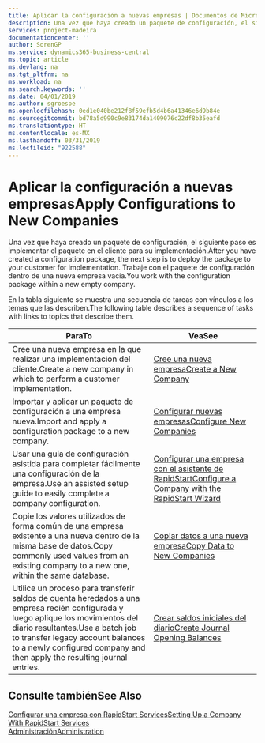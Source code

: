 ```yaml
---
title: Aplicar la configuración a nuevas empresas | Documentos de Microsoft
description: Una vez que haya creado un paquete de configuración, el siguiente paso es implementar el paquete en el cliente para su implementación. Use la configuración con una nueva empresa vacía.
services: project-madeira
documentationcenter: ''
author: SorenGP
ms.service: dynamics365-business-central
ms.topic: article
ms.devlang: na
ms.tgt_pltfrm: na
ms.workload: na
ms.search.keywords: ''
ms.date: 04/01/2019
ms.author: sgroespe
ms.openlocfilehash: 0ed1e040be212f8f59efb5d4b6a41346e6d9b84e
ms.sourcegitcommit: bd78a5d990c9e83174da1409076c22df8b35eafd
ms.translationtype: HT
ms.contentlocale: es-MX
ms.lasthandoff: 03/31/2019
ms.locfileid: "922588"
---
```

# <a name="apply-configurations-to-new-companies"></a><span data-ttu-id="9d52f-104">Aplicar la configuración a nuevas empresas</span><span class="sxs-lookup"><span data-stu-id="9d52f-104">Apply Configurations to New Companies</span></span>
<span data-ttu-id="9d52f-105">Una vez que haya creado un paquete de configuración, el siguiente paso es implementar el paquete en el cliente para su implementación.</span><span class="sxs-lookup"><span data-stu-id="9d52f-105">After you have created a configuration package, the next step is to deploy the package to your customer for implementation.</span></span> <span data-ttu-id="9d52f-106">Trabaje con el paquete de configuración dentro de una nueva empresa vacía.</span><span class="sxs-lookup"><span data-stu-id="9d52f-106">You work with the configuration package within a new empty company.</span></span>  

 <span data-ttu-id="9d52f-107">En la tabla siguiente se muestra una secuencia de tareas con vínculos a los temas que las describen.</span><span class="sxs-lookup"><span data-stu-id="9d52f-107">The following table describes a sequence of tasks with links to topics that describe them.</span></span>

|<span data-ttu-id="9d52f-108">**Para**</span><span class="sxs-lookup"><span data-stu-id="9d52f-108">**To**</span></span>|<span data-ttu-id="9d52f-109">**Vea**</span><span class="sxs-lookup"><span data-stu-id="9d52f-109">**See**</span></span>|  
|------------|-------------|  
|<span data-ttu-id="9d52f-110">Cree una nueva empresa en la que realizar una implementación del cliente.</span><span class="sxs-lookup"><span data-stu-id="9d52f-110">Create a new company in which to perform a customer implementation.</span></span>|[<span data-ttu-id="9d52f-111">Cree una nueva empresa</span><span class="sxs-lookup"><span data-stu-id="9d52f-111">Create a New Company</span></span>](admin-how-to-create-a-new-company.md)|  
|<span data-ttu-id="9d52f-112">Importar y aplicar un paquete de configuración a una empresa nueva.</span><span class="sxs-lookup"><span data-stu-id="9d52f-112">Import and apply a configuration package to a new company.</span></span>|[<span data-ttu-id="9d52f-113">Configurar nuevas empresas</span><span class="sxs-lookup"><span data-stu-id="9d52f-113">Configure New Companies</span></span>](admin-how-to-configure-new-companies.md)|  
|<span data-ttu-id="9d52f-114">Usar una guía de configuración asistida para completar fácilmente una configuración de la empresa.</span><span class="sxs-lookup"><span data-stu-id="9d52f-114">Use an assisted setup guide to easily complete a company configuration.</span></span>|[<span data-ttu-id="9d52f-115">Configurar una empresa con el asistente de RapidStart</span><span class="sxs-lookup"><span data-stu-id="9d52f-115">Configure a Company with the RapidStart Wizard</span></span>](admin-how-to-configure-a-company-with-the-rapidstart-wizard.md)|
|<span data-ttu-id="9d52f-116">Copie los valores utilizados de forma común de una empresa existente a una nueva dentro de la misma base de datos.</span><span class="sxs-lookup"><span data-stu-id="9d52f-116">Copy commonly used values from an existing company to a new one, within the same database.</span></span>|[<span data-ttu-id="9d52f-117">Copiar datos a una nueva empresa</span><span class="sxs-lookup"><span data-stu-id="9d52f-117">Copy Data to New Companies</span></span>](admin-how-to-copy-data-to-new-companies.md)|  
|<span data-ttu-id="9d52f-118">Utilice un proceso para transferir saldos de cuenta heredados a una empresa recién configurada y luego aplique los movimientos del diario resultantes.</span><span class="sxs-lookup"><span data-stu-id="9d52f-118">Use a batch job to transfer legacy account balances to a newly configured company and then apply the resulting journal entries.</span></span>|[<span data-ttu-id="9d52f-119">Crear saldos iniciales del diario</span><span class="sxs-lookup"><span data-stu-id="9d52f-119">Create Journal Opening Balances</span></span>](admin-how-to-create-journal-opening-balances.md)|  

## <a name="see-also"></a><span data-ttu-id="9d52f-120">Consulte también</span><span class="sxs-lookup"><span data-stu-id="9d52f-120">See Also</span></span>  
[<span data-ttu-id="9d52f-121">Configurar una empresa con RapidStart Services</span><span class="sxs-lookup"><span data-stu-id="9d52f-121">Setting Up a Company With RapidStart Services</span></span>](admin-set-up-a-company-with-rapidstart.md)  
[<span data-ttu-id="9d52f-122">Administración</span><span class="sxs-lookup"><span data-stu-id="9d52f-122">Administration</span></span>](admin-setup-and-administration.md)
